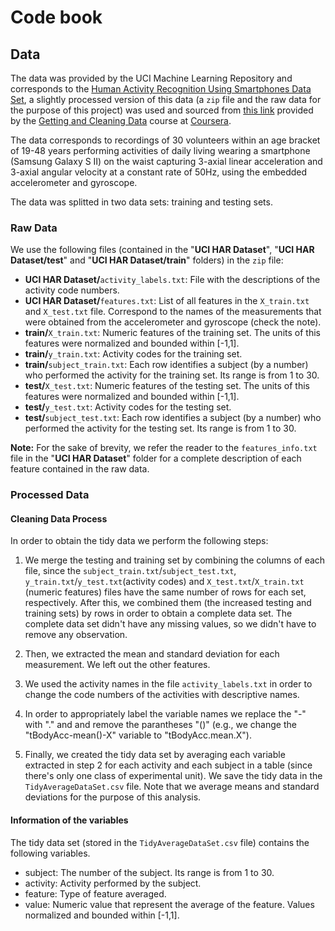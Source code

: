 # Code book

## Data

The data was provided by the UCI Machine Learning Repository and corresponds to the [Human Activity Recognition Using Smartphones Data Set](http://archive.ics.uci.edu/ml/datasets/Human+Activity+Recognition+Using+Smartphones), a slightly processed version of this data (a `zip` file and the raw data for the purpose of this project) was used and sourced from [this link](https://d396qusza40orc.cloudfront.net/getdata%2Fprojectfiles%2FUCI%20HAR%20Dataset.zip) provided by the [Getting and Cleaning Data](https://www.coursera.org/course/getdata) course at [Coursera](https://www.coursera.org/).  

The data corresponds to recordings of 30 volunteers within an age bracket of 19-48 years performing activities of daily living wearing a smartphone (Samsung Galaxy S II) on the waist capturing 3-axial linear acceleration and 3-axial angular velocity at a constant rate of 50Hz, using the embedded accelerometer and gyroscope.

The data was splitted in two data sets: training and testing sets.

### Raw Data

We use the following files (contained in the "__UCI HAR Dataset__", "__UCI HAR Dataset/test__" and "__UCI HAR Dataset/train__" folders) in the `zip` file:

* __UCI HAR Dataset/__`activity_labels.txt`: File with the descriptions of the activity code numbers.
* __UCI HAR Dataset/__`features.txt`: List of all features in the `X_train.txt` and `X_test.txt` file. Correspond to the names of the measurements that were obtained from the accelerometer and gyroscope (check the note).
* __train/__`X_train.txt`: Numeric features of the training set. The units of this features were normalized and bounded within [-1,1].
* __train/__`y_train.txt`: Activity codes for the training set.
* __train/__`subject_train.txt`: Each row identifies a subject (by a number) who performed the activity for the training set. Its range is from 1 to 30.
* __test/__`X_test.txt`: Numeric features of the testing set. The units of this features were normalized and bounded within [-1,1].
* __test/__`y_test.txt`: Activity codes for the testing set.
* __test/__`subject_test.txt`: Each row identifies a subject (by a number) who performed the activity for the testing set. Its range is from 1 to 30.

__Note:__ For the sake of brevity, we refer the reader to the `features_info.txt` file in the "__UCI HAR Dataset__" folder for a  complete description of each feature contained in the raw data.

### Processed Data
#### Cleaning Data Process
In order to obtain the tidy data we perform the following steps:  

1. We merge the testing and training set by combining the columns of each file, since the `subject_train.txt`/`subject_test.txt`, `y_train.txt`/`y_test.txt`(activity codes) and `X_test.txt`/`X_train.txt` (numeric features) files have the same number of rows for each set, respectively.  After this, we combined them (the increased testing and training sets) by rows in order to obtain a complete data set.  The complete data set didn't have any missing values, so we didn't have to remove any observation.

2. Then, we extracted the mean and standard deviation for each measurement.  We left out the other features.

3. We used the activity names in the file `activity_labels.txt` in order to change the code numbers of the activities with descriptive names.

4. In order to appropriately label the variable names we replace the "-" with "." and and remove the parantheses "()" (e.g., we change the "tBodyAcc-mean()-X" variable to "tBodyAcc.mean.X").

5. Finally, we created the tidy data set by averaging each variable extracted in step 2 for each activity and each subject in a table (since there's only one class of experimental unit).  We save the tidy data in the `TidyAverageDataSet.csv` file.  Note that we average means and standard deviations for the purpose of this analysis.

#### Information of the variables
The tidy data set (stored in the `TidyAverageDataSet.csv` file) contains the following variables.

* subject: The number of the subject. Its range is from 1 to 30.
* activity: Activity performed by the subject. 
* feature: Type of feature averaged.
* value: Numeric value that represent the average of the feature.  Values normalized and bounded within [-1,1].